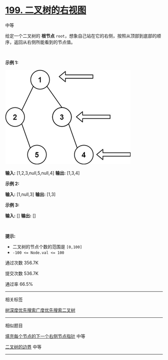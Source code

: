 # [199\. 二叉树的右视图](https://leetcode.cn/problems/binary-tree-right-side-view/)

中等

给定一个二叉树的 **根节点** `root`，想象自己站在它的右侧，按照从顶部到底部的顺序，返回从右侧所能看到的节点值。

&nbsp;

**示例 1:**

![Alt text](199_1.png)

**输入:** \[1,2,3,null,5,null,4\]
**输出:** \[1,3,4\]

**示例 2:**

**输入:** \[1,null,3\]
**输出:** \[1,3\]

**示例 3:**

**输入:** \[\]
**输出:** \[\]

&nbsp;

**提示:**

- 二叉树的节点个数的范围是 `[0,100]`
- `-100 <= Node.val <= 100` 

通过次数 356.7K

提交次数 536.7K

通过率 66.5%

* * *

相关标签

[树](https://leetcode.cn/tag/tree/)[深度优先搜索](https://leetcode.cn/tag/depth-first-search/)[广度优先搜索](https://leetcode.cn/tag/breadth-first-search/)[二叉树](https://leetcode.cn/tag/binary-tree/)

* * *

相似题目

[填充每个节点的下一个右侧节点指针](https://leetcode.cn/problems/populating-next-right-pointers-in-each-node/) 中等

[二叉树的边界](https://leetcode.cn/problems/boundary-of-binary-tree/) 中等

* * *
